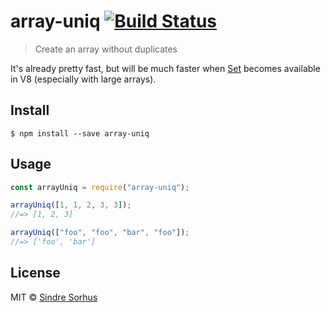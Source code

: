 # array-uniq [![Build Status](https://travis-ci.org/sindresorhus/array-uniq.svg?branch=master)](https://travis-ci.org/sindresorhus/array-uniq)

> Create an array without duplicates

It's already pretty fast, but will be much faster when [Set](https://developer.mozilla.org/en-US/docs/Web/JavaScript/Reference/Global_Objects/Set) becomes available in V8 (especially with large arrays).

## Install

```
$ npm install --save array-uniq
```

## Usage

```js
const arrayUniq = require("array-uniq");

arrayUniq([1, 1, 2, 3, 3]);
//=> [1, 2, 3]

arrayUniq(["foo", "foo", "bar", "foo"]);
//=> ['foo', 'bar']
```

## License

MIT © [Sindre Sorhus](https://sindresorhus.com)
